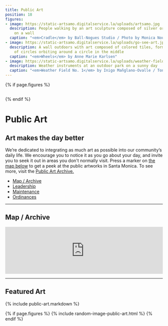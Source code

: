 ```yaml
---
title: Public Art
position: 18
figures:
- image: https://static-artsamo.digitalservice.la/uploads/artsamo.jpg
  description: People walking by an art sculpture composed of silver orbs, hanging
    on a wall
  caption: "<em>Cradle</em> by Ball-Nogues Studio / Photo by Monica Nouwens"
- image: https://static-artsamo.digitalservice.la/uploads/go-see-art.jpg
  description: A wall outdoors with art composed of colored tiles, forming a ring
    of circles orbiting around a circle in the middle
  caption: "<em>Wheels</em> by Anne Marie Karlsen"
- image: https://static-artsamo.digitalservice.la/uploads/weather-field-tongva.jpg
  description: Weather instruments at an outdoor park on a sunny day
  caption: "<em>Weather Field No. 1</em> by Inigo Mañglano-Ovalle / Tongva Park, 2013"
---
```


{% if page.figures %}
<figure>
  <img height="1" alt="" />
  <figcaption></figcaption>
</figure>
{% endif %}

Public Art
==========

## Art makes the day better

We’re dedicated to integrating as much art as possible into our community’s daily life. We encourage you to notice it as you go about your day, and invite you to seek it out in areas you don't normally visit. Press a marker on [the map below](#map) to get a peek at the public artworks in Santa Monica. To see more, visit the [Public Art Archive.](http://www.publicartarchive.org/santamonica)

<nav class="action" markdown="1">

<!--
*   [Percent for Art Commissions](#map)
-->
*   [Map / Archive](#map)
*   [Leadership](/about/#public-art-committee)
*   [Maintenance](/about/#maintenance)
*   [Ordinances](/about/#ordinances)

</nav>


* * *


Map / Archive
-------------

<div class="map" id="map"><iframe width="300" height="150" style="border-width: 0; width: 100%; height: calc(100vh - calc(var(--vertical-rhythm) * 2));" src="https://www.publicartarchive.org/paa_map/50303"></iframe></div>


* * *


Featured Art
-------------

{% include public-art.markdown %}



{% if page.figures %}
{% include random-image-public-art.html %}
{% endif %}

